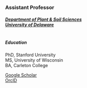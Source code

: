 ### Assistant Professor
##### <a href='https://www.udel.edu/academics/colleges/canr/departments/plant-and-soil-sciences/'>Department of Plant & Soil Sciences<br/>University of Delaware</a>
##### <br/>Education
PhD, Stanford University\
MS, University of Wisconsin\
BA, Carleton College

[Google Scholar](https://scholar.google.com/citations?user=hLOygPsAAAAJ&hl=en)\
[OrcID](https://orcid.org/0000-0003-1954-8298)
